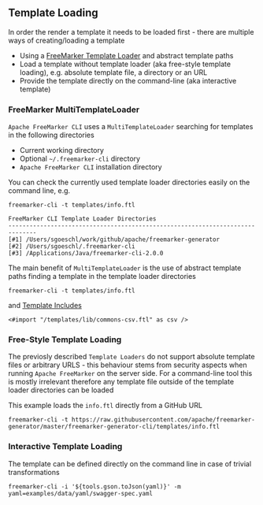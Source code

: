 ## Template Loading

In order the render a template it needs to be loaded first - there are multiple ways of creating/loading a template

* Using a [FreeMarker Template Loader](https://freemarker.apache.org/docs/pgui_config_templateloading.html) and abstract template paths 
* Load a template without template loader (aka free-style template loading), e.g. absolute template file, a directory or an URL
* Provide the template directly on the command-line (aka interactive template)

### FreeMarker MultiTemplateLoader

`Apache FreeMarker CLI` uses a `MultiTemplateLoader` searching for templates in the following directories

* Current working directory
* Optional `~/.freemarker-cli` directory
* `Apache FreeMarker CLI` installation directory

You can check the currently used template loader directories easily on the command line, e.g.

```
freemarker-cli -t templates/info.ftl

FreeMarker CLI Template Loader Directories
------------------------------------------------------------------------------
[#1] /Users/sgoeschl/work/github/apache/freemarker-generator
[#2] /Users/sgoeschl/.freemarker-cli
[#3] /Applications/Java/freemarker-cli-2.0.0
```

The main benefit of `MultiTemplateLoader` is the use of abstract template paths finding a template in the template loader directories

```
freemarker-cli -t templates/info.ftl
``` 

and [Template Includes](https://freemarker.apache.org/docs/ref_directive_include.html)

```
<#import "/templates/lib/commons-csv.ftl" as csv />
```  

### Free-Style Template Loading

The previosly described `Template Loaders` do not support absolute template files or arbitrary URLS - this behaviour 
stems from security aspects when running `Apache FreeMarker` on the server side. For a command-line tool this is mostly
irrelevant therefore any template file outside of the template loader directories can be loaded 

This example loads the `info.ftl` directly from a GitHub URL

```
freemarker-cli -t https://raw.githubusercontent.com/apache/freemarker-generator/master/freemarker-generator-cli/templates/info.ftl
```

### Interactive Template Loading

The template can be defined directly on the command line in case of trivial transformations

```
freemarker-cli -i '${tools.gson.toJson(yaml)}' -m yaml=examples/data/yaml/swagger-spec.yaml
```

